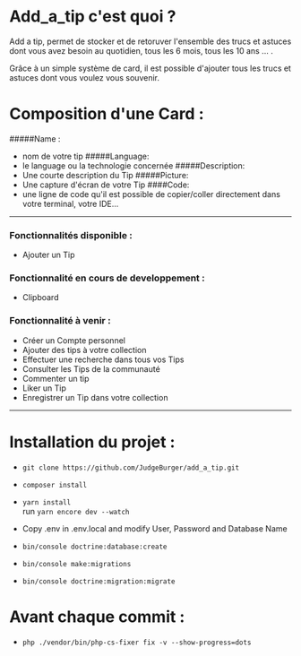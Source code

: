 # Add_a_tip c'est quoi ?

Add a tip, permet de stocker et de retoruver l'ensemble des trucs et astuces dont vous avez besoin au quotidien, tous les 6 mois, tous les 10 ans ... . <br>

Grâce à un simple système de card, il est possible d'ajouter tous les trucs et astuces dont vous voulez vous souvenir.


# Composition d'une Card : 
#####Name : 
* nom de votre tip
#####Language: 
* le language ou la technologie concernée
#####Description: 
* Une courte description du Tip
#####Picture: 
* Une capture d'écran de votre Tip
####Code: 
* une ligne de code qu'il est possible de copier/coller directement dans votre terminal, votre IDE...

---------------------------------------------------------------------------------------------------------------------------------------------------------

### Fonctionnalités disponible :

* Ajouter un Tip

### Fonctionnalité en cours de developpement :

* Clipboard 

### Fonctionnalité à venir : 

* Créer un Compte personnel
* Ajouter des tips à votre collection
* Effectuer une recherche dans tous vos Tips
* Consulter les Tips de la communauté
* Commenter un tip
* Liker un Tip
* Enregistrer un Tip dans votre collection

---------------------------------------------------------------------------------------------------------------------------------------------------------

 # Installation du projet :
 
* ```git clone https://github.com/JudgeBurger/add_a_tip.git```
 
* ```composer install```

* ```yarn install``` <br>
run ```yarn encore dev --watch```

 
* Copy .env in .env.local and modify User, Password and Database Name
 
* ```bin/console doctrine:database:create``` 

* ```bin/console make:migrations```

* ```bin/console doctrine:migration:migrate```

 # Avant chaque commit : 
 
 * ```php ./vendor/bin/php-cs-fixer fix -v --show-progress=dots``` 
